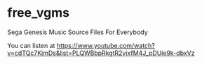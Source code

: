 # free_vgms
Sega Genesis Music Source Files For Everybody

You can listen at https://www.youtube.com/watch?v=cdTQc7KjmDs&list=PLQWBbpRkgtR2vixfM4J_pDUie9k-dbxVz
